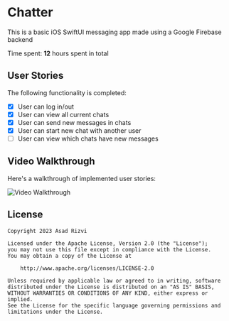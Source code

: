 # Chatter

This is a basic iOS SwiftUI messaging app made using a Google Firebase backend

Time spent: **12** hours spent in total

## User Stories

The following functionality is completed:

- [x] User can log in/out
- [x] User can view all current chats
- [X] User can send new messages in chats
- [x] User can start new chat with another user
- [ ] User can view which chats have new messages

## Video Walkthrough

Here's a walkthrough of implemented user stories:

<img src='demo.gif' title='Video Walkthrough' width='' alt='Video Walkthrough' /><br>

## License

    Copyright 2023 Asad Rizvi

    Licensed under the Apache License, Version 2.0 (the "License");
    you may not use this file except in compliance with the License.
    You may obtain a copy of the License at

        http://www.apache.org/licenses/LICENSE-2.0

    Unless required by applicable law or agreed to in writing, software
    distributed under the License is distributed on an "AS IS" BASIS,
    WITHOUT WARRANTIES OR CONDITIONS OF ANY KIND, either express or implied.
    See the License for the specific language governing permissions and
    limitations under the License.
